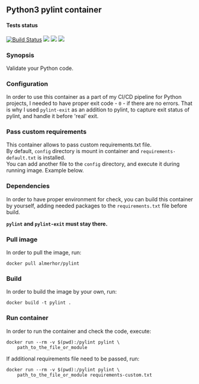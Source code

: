 ## Python3 pylint container
#### Tests status

[![Build Status](https://travis-ci.org/pawelpiwosz/docker-pylint.svg?branch=master)](https://travis-ci.org/pawelpiwosz/docker-pylint)
[![](https://images.microbadger.com/badges/image/almerhor/pylint:default.svg)](https://microbadger.com/images/almerhor/pylint:default "Get your own image badge on microbadger.com")
[![](https://images.microbadger.com/badges/version/almerhor/pylint:default.svg)](https://microbadger.com/images/almerhor/pylint:default "Get your own version badge on microbadger.com")
[![](https://images.microbadger.com/badges/commit/almerhor/pylint:default.svg)](https://microbadger.com/images/almerhor/pylint:default "Get your own commit badge on microbadger.com")

### Synopsis

Validate your Python code.

### Configuration

In order to use this container as a part of my CI/CD pipeline for Python
projects, I needed to have proper exit code - `0` - if there are no errors.
That is why I used `pylint-exit` as an addition to pylint, to capture
exit status of pylint, and handle it before 'real' exit.

### Pass custom requirements

This container allows to pass custom requirements.txt file.  
By default, `config` directory is mount in container and
`requirements-default.txt` is installed.  
You can add another file to the `config` directory, and execute it during
running image. Example below.

### Dependencies

In order to have proper environment for check, you can build this container
by yourself, adding needed packages to the `requirements.txt` file before
build.

__`pylint` and `pylint-exit` must stay there.__

### Pull image

In order to pull the image, run:

```
docker pull almerhor/pylint
```

### Build

In order to build the image by your own, run:

```
docker build -t pylint .
```

### Run container

In order to run the container and check the code, execute:

```
docker run --rm -v $(pwd):/pylint pylint \
	path_to_the_file_or_module
```

If additional requirements file need to be passed, run:

```
docker run --rm -v $(pwd):/pylint pylint \
	path_to_the_file_or_module requirements-custom.txt
```
